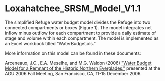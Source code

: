 # Loxahatchee_SRSM_Model_V1.1
The simplified Refuge water budget model divides the Refuge into two connected compartments or boxes (Figure 1). 
The model integrates net inflow minus outflow for each compartment to provide a daily estimate of stage and volume within each compartment.
The model is implemented as an Excel workbook titled “WaterBudget.xls.” 

More information on this model can be found in these documents:

Arceneaux, J.C., E.A. Meselhe, and M.G. Waldon (2006) 
["Water Budget Model for a Remnant of the Historic Northern Everglades."](https://www.researchgate.net/publication/253292824_Water_Budget_Model_for_a_Remnant_of_the_Historic_Northern_Everglades)
presented at the AGU 2006 Fall Meeting, San Francisco, CA, 11-15 December 2006. 
